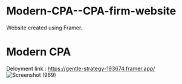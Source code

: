 # Modern-CPA--CPA-firm-website
Website created using Framer.
# Modern CPA
Deloyment link : https://gentle-strategy-193674.framer.app/
![Screenshot (969)](https://github.com/user-attachments/assets/c0c67b95-84cc-4203-94f1-fbc10cf75a87)

